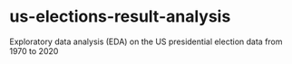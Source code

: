 # us-elections-result-analysis
Exploratory data analysis (EDA) on the US presidential election data from 1970 to 2020
